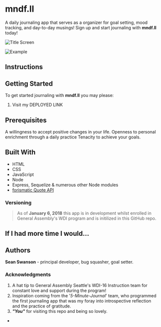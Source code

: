 # mndf.ll
A daily journaling app that serves as a organizer for goal setting, mood tracking, and day-to-day musings! Sign up and start journaling with **mndf.ll** today!

![Title Screen](title.png)

![Example](example.png)

## Instructions



## Getting Started

   To get started journaling with **mndf.ll** you may please:

   1. Visit my DEPLOYED LINK
   

## Prerequisites

  A willingness to accept positive changes in your life.
  Openness to personal enrichment through a daily practice
  Tenacity to achieve your goals.



## Built With

  * HTML
  * CSS
  * JavaScript
  * Node
  * Express, Sequelize & numerous other Node modules
  * [forismatic Quote API](http://forismatic.com/en/api/)

### Versioning

> As of **January 6, 2018** this app is in development whilst enrolled in General Assembly's WDI program and is initilized in this GitHub repo.
 

## If I had more time I would...

> 


## Authors

**Sean Swanson** - principal developer, bug squasher, goal setter.


### Acknowledgments

1. A hat tip to General Assembly Seattle's WDI-16 Instruction team for constant love and support during the program!
2. Inspiration coming from the '_5-Minute-Journal_' team, who programmed the first journaling app that was my foray into introspective reflection and the practice of gratitude.
3. _**"You"**_ for visiting this repo and being so lovely.

-
